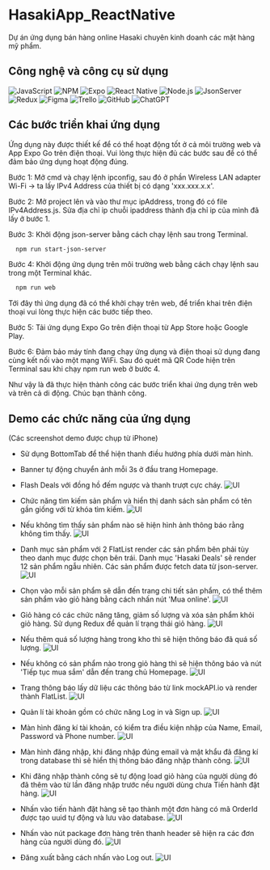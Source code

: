 
# HasakiApp_ReactNative

Dự án ứng dụng bán hàng online Hasaki chuyên kinh doanh các mặt hàng mỹ phẩm.


## Công nghệ và công cụ sử dụng

![JavaScript](https://img.shields.io/badge/JavaScript-222222?logo=JavaScript) ![NPM](https://img.shields.io/badge/NPM-222222?logo=npm) ![Expo](https://img.shields.io/badge/Expo-222222?logo=expo) ![React Native](https://img.shields.io/badge/ReactNative-222222?logo=React)  ![Node.js](https://img.shields.io/badge/Node.js-222222?logo=node.js) ![JsonServer](https://img.shields.io/badge/JsonServer-222222?logo=Json) ![Redux](https://img.shields.io/badge/Redux-222222?logo=redux) ![Figma](https://img.shields.io/badge/Figma-222222?logo=Figma) ![Trello](https://img.shields.io/badge/Trello-222222?logo=Trello) ![GitHub](https://img.shields.io/badge/GitHub-222222?logo=github)  ![ChatGPT](https://img.shields.io/badge/ChatGPT-222222?logo=openai)


## Các bước triển khai ứng dụng

Ứng dụng này được thiết kế để có thể hoạt động tốt ở cả môi trường web và App Expo Go trên điện thoại. Vui lòng thực hiện đủ các bước sau để có thể đảm bảo ứng dụng hoạt động đúng.

Bước 1: Mở cmd và chạy lệnh ipconfig, sau đó ở phần Wireless LAN adapter Wi-Fi -> ta lấy IPv4 Address của thiết bị có dạng 'xxx.xxx.x.x'.

Bước 2: Mở project lên và vào thư mục ipAddress, trong đó có file IPv4Address.js. Sửa địa chỉ ip chuỗi ipaddress thành địa chỉ ip của mình đã lấy ở bước 1.

Bước 3: Khởi động json-server bằng cách chạy lệnh sau trong Terminal.
```bash
  npm run start-json-server
```
Bước 4: Khởi động ứng dụng trên môi trường web bằng cách chạy lệnh sau trong một Terminal khác.
```bash
  npm run web
```
Tới đây thì ứng dụng đã có thể khởi chạy trên web, để triển khai trên điện thoại vui lòng thực hiện các bước tiếp theo.

Bước 5: Tải ứng dụng Expo Go trên điện thoại từ App Store hoặc Google Play.

Bước 6: Đảm bảo máy tính đang chạy ứng dụng và điện thoại sử dụng đang cùng kết nối vào một mạng WiFi. Sau đó quét mã QR Code hiện trên Terminal sau khi chạy npm run web ở bước 4.

Như vậy là đã thực hiện thành công các bước triển khai ứng dụng trên web và trên cả di động. Chúc bạn thành công.






## Demo các chức năng của ứng dụng
(Các screenshot demo được chụp từ iPhone)
- Sử dụng BottomTab để thể hiện thanh điều hướng phía dưới màn hình.
- Banner tự động chuyển ảnh mỗi 3s ở đầu trang Homepage.
- Flash Deals với đồng hồ đếm ngược và thanh trượt cực cháy.
![UI](demo/homepage.jpg)
- Chức năng tìm kiếm sản phẩm và hiển thị danh sách sản phẩm có tên gần giống với từ khóa tìm kiếm.
![UI](demo/search.jpg)
- Nếu không tìm thấy sản phẩm nào sẽ hiện hình ảnh thông báo rằng không tìm thấy.
![UI](demo/searchfail.jpg)
- Danh mục sản phẩm với 2 FlatList render các sản phẩm bên phải tùy theo danh mục được chọn bên trái. Danh mục 'Hasaki Deals' sẽ render 12 sản phẩm ngẫu nhiên. Các sản phẩm được fetch data từ json-server.
![UI](demo/category.jpg)
- Chọn vào mỗi sản phẩm sẽ dẫn đến trang chi tiết sản phẩm, có thể thêm sản phẩm vào giỏ hàng bằng cách nhấn nút 'Mua online'.
![UI](demo/productdetail.jpg)
- Giỏ hàng có các chức năng tăng, giảm số lượng và xóa sản phẩm khỏi giỏ hàng. Sử dụng Redux để quản lí trạng thái giỏ hàng.
![UI](demo/cart.jpg)
- Nếu thêm quá số lượng hàng trong kho thì sẽ hiện thông báo đã quá số lượng.
![UI](demo/outofstock.jpg)
- Nếu không có sản phẩm nào trong giỏ hàng thì sẽ hiện thông báo và nút 'Tiếp tục mua sắm' dẫn đến trang chủ Homepage.
![UI](demo/cartfail.jpg)
- Trang thông báo lấy dữ liệu các thông báo từ link mockAPI.io và render thành FlatList.
![UI](demo/noti.jpg)

- Quản lí tài khoản gồm có chức năng Log in và Sign up.
![UI](demo/account.png)
- Màn hình đăng kí tài khoản, có kiểm tra điều kiện nhập của Name, Email, Password và Phone number.
![UI](demo/signup.jpg)
- Màn hình đăng nhập, khi đăng nhập đúng email và mật khẩu đã đăng kí trong database thì sẽ hiển thị thông báo đăng nhập thành công.
![UI](demo/login.jpg)
- Khi đăng nhập thành công sẽ tự động load giỏ hàng của người dùng đó đã thêm vào từ lần đăng nhập trước nếu người dùng chưa Tiến hành đặt hàng.
![UI](demo/loadcart.jpg)
- Nhấn vào tiến hành đặt hàng sẽ tạo thành một đơn hàng có mã OrderId được tạo uuid tự động và lưu vào database. 
![UI](demo/order.jpg)
- Nhấn vào nút package đơn hàng trên thanh header sẽ hiện ra các đơn hàng của người dùng đó.
![UI](demo/orderlist.jpg)
- Đăng xuất bằng cách nhấn vào Log out.
![UI](demo/logout.jpg)



